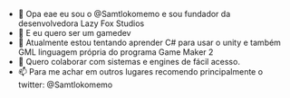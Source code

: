- 👋 Opa eae eu sou o @Samtlokomemo e sou fundador da desenvolvedora Lazy Fox Studios
- 👀 E eu quero ser um gamedev
- 🌱 Atualmente estou tentando aprender C# para usar o unity e também GML linguagem própria do programa Game Maker 2
- 💞️ Quero colaborar com sistemas e engines de fácil acesso.
- 📫 Para me achar em outros lugares recomendo principalmente o twitter: @Samtlokomemo

<!---
Samtlokomemo/Samtlokomemo is a ✨ special ✨ repository because its `README.md` (this file) appears on your GitHub profile.
You can click the Preview link to take a look at your changes.
--->
